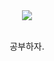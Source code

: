 <div align="center">
  <img src="https://images.unsplash.com/photo-1550948537-130a1ce83314?ixlib=rb-4.0.3&ixid=MnwxMjA3fDB8MHxwaG90by1wYWdlfHx8fGVufDB8fHx8&auto=format&fit=crop&w=3872&q=80">
  
  <br/>
  <br/>
  
  공부하자.
</div> 